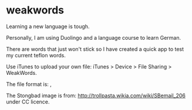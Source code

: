 # weakwords

Learning a new language is tough.

Personally, I am using Duolingo and a language course to learn German.

There are words that just won't stick so I have created a quick app to test my current teflon words.

Use iTunes to upload your own file: iTunes > Device > File Sharing > WeakWords.

The file format is:
<word or phrase you are trying to learn>,<meaning>
  
The Stongbad image is from: http://trollpasta.wikia.com/wiki/SBemail_206 under CC licence.
